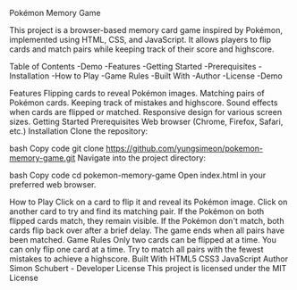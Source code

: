 Pokémon Memory Game

This project is a browser-based memory card game inspired by Pokémon, implemented using HTML, CSS, and JavaScript. It allows players to flip cards and match pairs while keeping track of their score and highscore.

Table of Contents
-Demo
-Features
-Getting Started
-Prerequisites
-Installation
-How to Play
-Game Rules
-Built With
-Author
-License
-Demo

Features
Flipping cards to reveal Pokémon images.
Matching pairs of Pokémon cards.
Keeping track of mistakes and highscore.
Sound effects when cards are flipped or matched.
Responsive design for various screen sizes.
Getting Started
Prerequisites
Web browser (Chrome, Firefox, Safari, etc.)
Installation
Clone the repository:

bash
Copy code
git clone https://github.com/yungsimeon/pokemon-memory-game.git
Navigate into the project directory:

bash
Copy code
cd pokemon-memory-game
Open index.html in your preferred web browser.

How to Play
Click on a card to flip it and reveal its Pokémon image.
Click on another card to try and find its matching pair.
If the Pokémon on both flipped cards match, they remain visible.
If the Pokémon don't match, both cards flip back over after a brief delay.
The game ends when all pairs have been matched.
Game Rules
Only two cards can be flipped at a time.
You can only flip one card at a time.
Try to match all pairs with the fewest mistakes to achieve a highscore.
Built With
HTML5
CSS3
JavaScript
Author
Simon Schubert - Developer
License
This project is licensed under the MIT License
